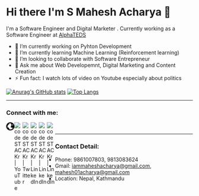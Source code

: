 # Hi there I'm S Mahesh Acharya 👋

I'm a Software Engineer and  Digital Marketer . Currently working as a Software Engineer at [AlphaTEDS](https://alphateds.com)


- 🔭 I’m currently working on Pyhton Development
- 🌱 I’m currently learning Machine Learning (Reinforcement learning)
- 👯 I’m looking to collaborate with Software Entrepreneur
- 💬 Ask me about Web Developemnt, Digital Marketing and Content Creation
- ⚡ Fun fact: I watch lots of video on Youtube especially about politics

[![Anurag's GitHub stats](https://github-readme-stats.vercel.app/api?username=smaheshacharya&theme=buefy&show_icons=true)](https://github.com/anuraghazra/github-readme-stats)
[![Top Langs](https://github-readme-stats.vercel.app/api/top-langs/?username=smaheshacharya&layout=compact)](https://github.com/anuraghazra/github-readme-stats)



___

### Connect with me:

[<img align="left" alt="codeSTACKr.com" width="22px" src="https://raw.githubusercontent.com/iconic/open-iconic/master/svg/globe.svg" />][website]
[<img align="left" alt="codeSTACKr | YouTube" width="22px" src="https://cdn.jsdelivr.net/npm/simple-icons@v3/icons/youtube.svg" />][youtube]
[<img align="left" alt="codeSTACKr | Twitter" width="22px" src="https://cdn.jsdelivr.net/npm/simple-icons@v3/icons/twitter.svg" />][twitter]
[<img align="left" alt="codeSTACKr | LinkedIn" width="22px" src="https://cdn.jsdelivr.net/npm/simple-icons@v3/icons/linkedin.svg" />][linkedin]
[<img align="left" alt="codeSTACKr | LinkedIn" width="22px" src="https://cdn.jsdelivr.net/npm/simple-icons@v3/icons/instagram.svg" />][instagram]
[<img align="left" alt="codeSTACKr | LinkedIn" width="22px" src="https://cdn.jsdelivr.net/npm/simple-icons@v3/icons/facebook.svg" />][facebook]
<br />
___


### Contact Detail:

- Phone: 9861007803, 9813083624
- Gmail: iammaheshacharya@gmail.com, mahesh01acharya@gmail.com
- Location: Nepal, Kathmandu


[website]: https://mahesha.com.np
[twitter]: https://twitter.com/SMaheshAcharya1
[youtube]: https://www.youtube.com/channel/UCOQMLVJpc32HIiREkjVenyw
[linkedin]: https://www.linkedin.com/in/smaheshacharya/
[facebook]: https://www.facebook.com/acharyamaheshs/
[instagram]: https://www.instagram.com/smaheshacharya/


